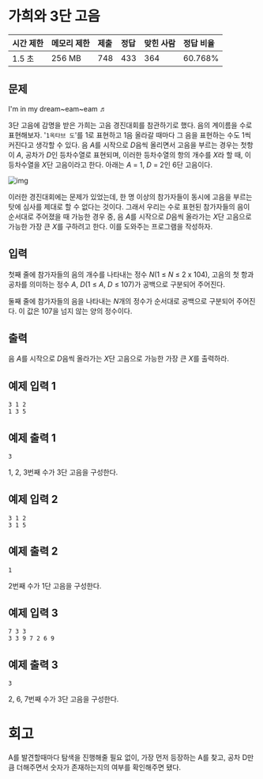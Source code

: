# 가희와 3단 고음

| 시간 제한 | 메모리 제한 | 제출 | 정답 | 맞힌 사람 | 정답 비율 |
| :-------- | :---------- | :--- | :--- | :-------- | :-------- |
| 1.5 초    | 256 MB      | 748  | 433  | 364       | 60.768%   |

## 문제

I'm in my dream~eam~eam ♬

3단 고음에 감명을 받은 가희는 고음 경진대회를 참관하기로 했다. 음의 계이름을 수로 표현해보자. '`1옥타브 도`'를 1로 표현하고 1음 올라갈 때마다 그 음을 표현하는 수도 1씩 커진다고 생각할 수 있다. 음 *A*를 시작으로 *D*음씩 올리면서 고음을 부르는 경우는 첫항이 _A_, 공차가 *D*인 등차수열로 표현되며, 이러한 등차수열의 항의 개수를 *X*라 할 때, 이 등차수열을 *X*단 고음이라고 한다. 아래는 _A_ = 1, _D_ = 2인 6단 고음이다.

![img](https://upload.acmicpc.net/062d4f02-7bee-4b8b-930c-da6b711c4add/-/preview/)

이러한 경진대회에는 문제가 있었는데, 한 명 이상의 참가자들이 동시에 고음을 부르는 탓에 심사를 제대로 할 수 없다는 것이다. 그래서 우리는 수로 표현된 참가자들의 음이 순서대로 주어졌을 때 가능한 경우 중, 음 *A*를 시작으로 *D*음씩 올라가는 *X*단 고음으로 가능한 가장 큰 *X*를 구하려고 한다. 이를 도와주는 프로그램을 작성하자.

## 입력

첫째 줄에 참가자들의 음의 개수를 나타내는 정수 _N_(1 ≤ _N_ ≤ 2 x 104), 고음의 첫 항과 공차를 의미하는 정수 _A_, _D_(1 ≤ _A_, _D_ ≤ 107)가 공백으로 구분되어 주어진다.

둘째 줄에 참가자들의 음을 나타내는 *N*개의 정수가 순서대로 공백으로 구분되어 주어진다. 이 값은 107을 넘지 않는 양의 정수이다.

## 출력

음 *A*를 시작으로 *D*음씩 올라가는 *X*단 고음으로 가능한 가장 큰 *X*를 출력하라.

## 예제 입력 1

```
3 1 2
1 3 5
```

## 예제 출력 1

```
3
```

1, 2, 3번째 수가 3단 고음을 구성한다.

## 예제 입력 2

```
3 1 2
3 1 5
```

## 예제 출력 2

```
1
```

2번째 수가 1단 고음을 구성한다.

## 예제 입력 3

```
7 3 3
3 3 9 7 2 6 9
```

## 예제 출력 3

```
3
```

2, 6, 7번째 수가 3단 고음을 구성한다.

# 회고

A를 발견할때마다 탐색을 진행해줄 필요 없이, 가장 먼저 등장하는 A를 찾고, 공차 D만큼 더해주면서 숫자가 존재하는지의 여부를 확인해주면 됐다.
